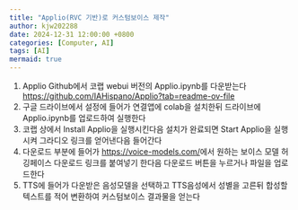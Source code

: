 ```yaml
---
title: "Applio(RVC 기반)로 커스텀보이스 제작"
author: kjw202288
date: 2024-12-31 12:00:00 +0800
categories: [Computer, AI]
tags: [AI]
mermaid: true
---
```


1. Applio Github에서 코랩 webui 버전의 Applio.ipynb를 다운받는다 <https://github.com/IAHispano/Applio?tab=readme-ov-file>
2. 구글 드라이브에서 설정에 들어가 연결앱에 colab을 설치한뒤 드라이브에 Applio.ipynb를 업로드하여 실행한다
3. 코랩 상에서 Install Applio을 실행시킨다음 설치가 완료되면 Start Applio을 실행시켜 그라디오 링크를 얻어낸다음 들어간다
4. 다운로드 부분에 들어가 <https://voice-models.com/>에서 원하는 보이스 모델 허깅페이스 다운로드 링크를 붙여넣기 한다음 다운로드 버튼을 누르거나 파일을 업로드한다
5. TTS에 들어가 다운받은 음성모델을 선택하고 TTS음성에서 성별을 고른뒤 합성할 텍스트를 적어 변환하여 커스텀보이스 결과물을 얻는다